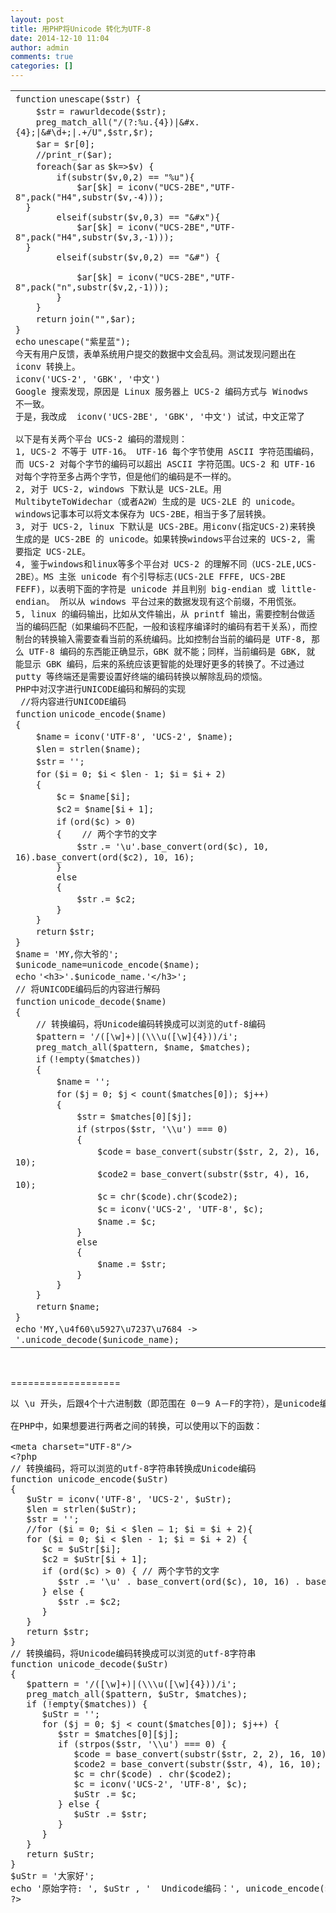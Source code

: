 ```yaml
---
layout: post
title: 用PHP将Unicode 转化为UTF-8
date: 2014-12-10 11:04
author: admin
comments: true
categories: []
---
```

<table border="0" cellspacing="0" cellpadding="0">
<tbody>
<tr>
<td>
<div>
<div><code>function</code> <code>unescape(</code><code>$str</code><code>) {</code></div>
<div><code>    </code><code>$str</code> <code>= rawurldecode(</code><code>$str</code><code>);</code></div>
<div><code>    </code><code>preg_match_all(</code><code>"/(?:%u.{4})|&amp;#x.{4};|&amp;#\d+;|.+/U"</code><code>,</code><code>$str</code><code>,</code><code>$r</code><code>);</code></div>
<div><code>    </code><code>$ar</code> <code>= </code><code>$r</code><code>[0];</code></div>
<div><code>    </code><code>//print_r($ar);</code></div>
<div><code>    </code><code>foreach</code><code>(</code><code>$ar</code> <code>as</code> <code>$k</code><code>=&gt;</code><code>$v</code><code>) {</code></div>
<div><code>        </code><code>if</code><code>(</code><code>substr</code><code>(</code><code>$v</code><code>,0,2) == </code><code>"%u"</code><code>){</code></div>
<div><code>            </code><code>$ar</code><code>[</code><code>$k</code><code>] = iconv(</code><code>"UCS-2BE"</code><code>,</code><code>"UTF-8"</code><code>,pack(</code><code>"H4"</code><code>,</code><code>substr</code><code>(</code><code>$v</code><code>,-4)));</code></div>
<div><code>  </code><code>}</code></div>
<div><code>        </code><code>elseif</code><code>(</code><code>substr</code><code>(</code><code>$v</code><code>,0,3) == </code><code>"&amp;#x"</code><code>){</code></div>
<div><code>            </code><code>$ar</code><code>[</code><code>$k</code><code>] = iconv(</code><code>"UCS-2BE"</code><code>,</code><code>"UTF-8"</code><code>,pack(</code><code>"H4"</code><code>,</code><code>substr</code><code>(</code><code>$v</code><code>,3,-1)));</code></div>
<div><code>  </code><code>}</code></div>
<div><code>        </code><code>elseif</code><code>(</code><code>substr</code><code>(</code><code>$v</code><code>,0,2) == </code><code>"&amp;#"</code><code>) {</code></div>
<div><code>            </code></div>
<div><code>            </code><code>$ar</code><code>[</code><code>$k</code><code>] = iconv(</code><code>"UCS-2BE"</code><code>,</code><code>"UTF-8"</code><code>,pack(</code><code>"n"</code><code>,</code><code>substr</code><code>(</code><code>$v</code><code>,2,-1)));</code></div>
<div><code>        </code><code>}</code></div>
<div><code>    </code><code>}</code></div>
<div><code>    </code><code>return</code> <code>join(</code><code>""</code><code>,</code><code>$ar</code><code>);</code></div>
<div><code>}</code></div>
<div><code>echo</code> <code>unescape(</code><code>"紫星蓝"</code><code>);</code></div>
<div><code>今天有用户反馈，表单系统用户提交的数据中文会乱码。测试发现问题出在 iconv 转换上。</code></div>
<div><code>iconv(</code><code>'UCS-2'</code><code>, </code><code>'GBK'</code><code>, </code><code>'中文'</code><code>)</code></div>
<div><code>Google 搜索发现，原因是 Linux 服务器上 UCS-2 编码方式与 Winodws 不一致。</code></div>
<div><code>于是，我改成  iconv(</code><code>'UCS-2BE'</code><code>, </code><code>'GBK'</code><code>, </code><code>'中文'</code><code>) 试试，中文正常了</code></div>
<div><code> </code></div>
<div><code>以下是有关两个平台 UCS-2 编码的潜规则：</code></div>
<div></div>
<div><code>1, UCS-2 不等于 UTF-16。 UTF-16 每个字节使用 ASCII 字符范围编码，而 UCS-2 对每个字节的编码可以超出 ASCII 字符范围。UCS-2 和 UTF-16 对每个字符至多占两个字节，但是他们的编码是不一样的。</code></div>
<div></div>
<div><code>2, 对于 UCS-2, windows 下默认是 UCS-2LE。用 MultibyteToWidechar（或者A2W）生成的是 UCS-2LE 的 unicode。windows记事本可以将文本保存为 UCS-2BE，相当于多了层转换。</code></div>
<div></div>
<div><code>3, 对于 UCS-2, linux 下默认是 UCS-2BE。用iconv(指定UCS-2)来转换生成的是 UCS-2BE 的 unicode。如果转换windows平台过来的 UCS-2, 需要指定 UCS-2LE。</code></div>
<div></div>
<div><code>4, 鉴于windows和linux等多个平台对 UCS-2 的理解不同（UCS-2LE,UCS-2BE）。MS 主张 unicode 有个引导标志(UCS-2LE FFFE, UCS-2BE FEFF)，以表明下面的字符是 unicode 并且判别 big-endian 或 little-endian。 所以从 windows 平台过来的数据发现有这个前缀，不用慌张。</code></div>
<div></div>
<div><code>5, linux 的编码输出，比如从文件输出，从 printf 输出，需要控制台做适当的编码匹配（如果编码不匹配，一般和该程序编译时的编码有若干关系），而控制台的转换输入需要查看当前的系统编码。比如控制台当前的编码是 UTF-8, 那么 UTF-8 编码的东西能正确显示，GBK 就不能；同样，当前编码是 GBK, 就能显示 GBK 编码，后来的系统应该更智能的处理好更多的转换了。不过通过 putty 等终端还是需要设置好终端的编码转换以解除乱码的烦恼。</code></div>
<div><code>PHP中对汉字进行UNICODE编码和解码的实现</code></div>
<div><code> </code><code>//将内容进行UNICODE编码</code></div>
<div><code>function</code> <code>unicode_encode(</code><code>$name</code><code>)</code></div>
<div><code>{</code></div>
<div><code>    </code><code>$name</code> <code>= iconv(</code><code>'UTF-8'</code><code>, </code><code>'UCS-2'</code><code>, </code><code>$name</code><code>);</code></div>
<div><code>    </code><code>$len</code> <code>= </code><code>strlen</code><code>(</code><code>$name</code><code>);</code></div>
<div><code>    </code><code>$str</code> <code>= </code><code>''</code><code>;</code></div>
<div><code>    </code><code>for</code> <code>(</code><code>$i</code> <code>= 0; </code><code>$i</code> <code>&lt; </code><code>$len</code> <code>- 1; </code><code>$i</code> <code>= </code><code>$i</code> <code>+ 2)</code></div>
<div><code>    </code><code>{</code></div>
<div><code>        </code><code>$c</code> <code>= </code><code>$name</code><code>[</code><code>$i</code><code>];</code></div>
<div><code>        </code><code>$c2</code> <code>= </code><code>$name</code><code>[</code><code>$i</code> <code>+ 1];</code></div>
<div><code>        </code><code>if</code> <code>(ord(</code><code>$c</code><code>) &gt; 0)</code></div>
<div><code>        </code><code>{    </code><code>// 两个字节的文字</code></div>
<div><code>            </code><code>$str</code> <code>.= </code><code>'\u'</code><code>.</code><code>base_convert</code><code>(ord(</code><code>$c</code><code>), 10, 16).</code><code>base_convert</code><code>(ord(</code><code>$c2</code><code>), 10, 16);</code></div>
<div><code>        </code><code>}</code></div>
<div><code>        </code><code>else</code></div>
<div><code>        </code><code>{</code></div>
<div><code>            </code><code>$str</code> <code>.= </code><code>$c2</code><code>;</code></div>
<div><code>        </code><code>}</code></div>
<div><code>    </code><code>}</code></div>
<div><code>    </code><code>return</code> <code>$str</code><code>;</code></div>
<div><code>}</code></div>
<div><code>$name</code> <code>= </code><code>'MY,你大爷的'</code><code>;</code></div>
<div><code>$unicode_name</code><code>=unicode_encode(</code><code>$name</code><code>);</code></div>
<div><code>echo</code> <code>'&lt;h3&gt;'</code><code>.</code><code>$unicode_name</code><code>.</code><code>'&lt;/h3&gt;'</code><code>;</code></div>
<div><code>// 将UNICODE编码后的内容进行解码</code></div>
<div><code>function</code> <code>unicode_decode(</code><code>$name</code><code>)</code></div>
<div><code>{</code></div>
<div><code>    </code><code>// 转换编码，将Unicode编码转换成可以浏览的utf-8编码</code></div>
<div><code>    </code><code>$pattern</code> <code>= </code><code>'/([\w]+)|(\\\u([\w]{4}))/i'</code><code>;</code></div>
<div><code>    </code><code>preg_match_all(</code><code>$pattern</code><code>, </code><code>$name</code><code>, </code><code>$matches</code><code>);</code></div>
<div><code>    </code><code>if</code> <code>(!</code><code>empty</code><code>(</code><code>$matches</code><code>))</code></div>
<div><code>    </code><code>{</code></div>
<div><code>        </code><code>$name</code> <code>= </code><code>''</code><code>;</code></div>
<div><code>        </code><code>for</code> <code>(</code><code>$j</code> <code>= 0; </code><code>$j</code> <code>&lt; </code><code>count</code><code>(</code><code>$matches</code><code>[0]); </code><code>$j</code><code>++)</code></div>
<div><code>        </code><code>{</code></div>
<div><code>            </code><code>$str</code> <code>= </code><code>$matches</code><code>[0][</code><code>$j</code><code>];</code></div>
<div><code>            </code><code>if</code> <code>(</code><code>strpos</code><code>(</code><code>$str</code><code>, </code><code>'\\u'</code><code>) === 0)</code></div>
<div><code>            </code><code>{</code></div>
<div><code>                </code><code>$code</code> <code>= </code><code>base_convert</code><code>(</code><code>substr</code><code>(</code><code>$str</code><code>, 2, 2), 16, 10);</code></div>
<div><code>                </code><code>$code2</code> <code>= </code><code>base_convert</code><code>(</code><code>substr</code><code>(</code><code>$str</code><code>, 4), 16, 10);</code></div>
<div><code>                </code><code>$c</code> <code>= </code><code>chr</code><code>(</code><code>$code</code><code>).</code><code>chr</code><code>(</code><code>$code2</code><code>);</code></div>
<div><code>                </code><code>$c</code> <code>= iconv(</code><code>'UCS-2'</code><code>, </code><code>'UTF-8'</code><code>, </code><code>$c</code><code>);</code></div>
<div><code>                </code><code>$name</code> <code>.= </code><code>$c</code><code>;</code></div>
<div><code>            </code><code>}</code></div>
<div><code>            </code><code>else</code></div>
<div><code>            </code><code>{</code></div>
<div><code>                </code><code>$name</code> <code>.= </code><code>$str</code><code>;</code></div>
<div><code>            </code><code>}</code></div>
<div><code>        </code><code>}</code></div>
<div><code>    </code><code>}</code></div>
<div><code>    </code><code>return</code> <code>$name</code><code>;</code></div>
<div><code>}</code></div>
<div><code>echo</code> <code>'MY,\u4f60\u5927\u7237\u7684 -&gt; '</code><code>.unicode_decode(</code><code>$unicode_name</code><code>);</code></div>
</div></td>
</tr>
</tbody>
</table>
&nbsp;

===================
<pre id="recommend-content-1278215037">以 \u 开头，后跟4个十六进制数（即范围在 0－9 A－F的字符），是unicode编码格式的字符。

在PHP中，如果想要进行两者之间的转换，可以使用以下的函数：

&lt;meta charset="UTF-8"/&gt;
&lt;?php
// 转换编码，将可以浏览的utf-8字符串转换成Unicode编码
function unicode_encode($uStr)
{
   $uStr = iconv('UTF-8', 'UCS-2', $uStr);
   $len = strlen($uStr);
   $str = '';
   //for ($i = 0; $i &lt; $len – 1; $i = $i + 2){
   for ($i = 0; $i &lt; $len - 1; $i = $i + 2) {
      $c = $uStr[$i];
      $c2 = $uStr[$i + 1];
      if (ord($c) &gt; 0) { // 两个字节的文字
         $str .= '\u' . base_convert(ord($c), 10, 16) . base_convert(ord($c2), 10, 16);
      } else {
         $str .= $c2;
      }
   }
   return $str;
}
// 转换编码，将Unicode编码转换成可以浏览的utf-8字符串
function unicode_decode($uStr)
{
   $pattern = '/([\w]+)|(\\\u([\w]{4}))/i';
   preg_match_all($pattern, $uStr, $matches);
   if (!empty($matches)) {
      $uStr = '';
      for ($j = 0; $j &lt; count($matches[0]); $j++) {
         $str = $matches[0][$j];
         if (strpos($str, '\\u') === 0) {
            $code = base_convert(substr($str, 2, 2), 16, 10);
            $code2 = base_convert(substr($str, 4), 16, 10);
            $c = chr($code) . chr($code2);
            $c = iconv('UCS-2', 'UTF-8', $c);
            $uStr .= $c;
         } else {
            $uStr .= $str;
         }
      }
   }
   return $uStr;
}
$uStr = '大家好';
echo '原始字符: ', $uStr , '  Undicode编码：', unicode_encode($uStr);
?&gt;</pre>
